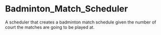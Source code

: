 # Badminton_Match_Scheduler
A scheduler that creates a badminton match schedule given the number of court the matches are going to be played at. 
